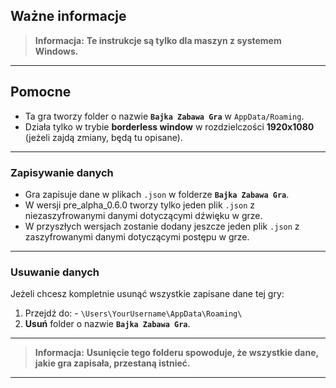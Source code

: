 ## Ważne informacje 
> **Informacja:** **Te instrukcje są tylko dla maszyn z systemem Windows.**
---

## Pomocne
- Ta gra tworzy folder o nazwie **`Bajka Zabawa Gra`** w `AppData/Roaming`.
- Działa tylko w trybie **borderless window** w rozdzielczości **1920x1080** (jeżeli zajdą zmiany, będą tu opisane).
---

### Zapisywanie danych
- Gra zapisuje dane w plikach `.json` w folderze **`Bajka Zabawa Gra`**.
- W wersji pre_alpha_0.6.0 tworzy tylko jeden plik `.json` z niezaszyfrowanymi danymi dotyczącymi dźwięku w grze.
- W przyszłych wersjach zostanie dodany jeszcze jeden plik `.json` z zaszyfrowanymi danymi dotyczącymi postępu w grze.
---

### Usuwanie danych 
Jeżeli chcesz kompletnie usunąć wszystkie zapisane dane tej gry: 
1. Przejdź do: - `\Users\YourUsername\AppData\Roaming\`
2. **Usuń** folder o nazwie **`Bajka Zabawa Gra`**.
---

> **Informacja:** **Usunięcie tego folderu spowoduje, że wszystkie dane, jakie gra zapisała, przestaną istnieć.**
---
